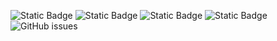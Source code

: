 ![Static Badge](https://img.shields.io/badge/blacklists-60-000000) ![Static Badge](https://img.shields.io/badge/blacklisted-2952223-cc0000) ![Static Badge](https://img.shields.io/badge/whitelisted-2242-00CC00) ![Static Badge](https://img.shields.io/badge/streaming_blacklist-28106-000000) ![GitHub issues](https://img.shields.io/github/issues/fabriziosalmi/blacklists)
